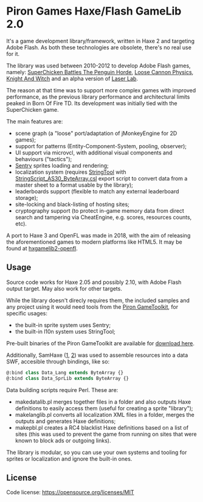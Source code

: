 # Piron Games Haxe/Flash GameLib 2.0
It's a game development library/framework, written in Haxe 2 and targeting Adobe Flash. As both these technologies are obsolete, there's no real use for it.

The library was used between 2010-2012 to develop Adobe Flash games, namely: [SuperChicken Battles The Penguin Horde](https://www.pirongames.com/superchicken-battles-the-penguin-horde/), [Loose Cannon Physics](https://www.pirongames.com/loose-cannon-physics/), [Knight And Witch](https://www.pirongames.com/knight-and-witch/) and an alpha version of [Laser Lab](https://www.pirongames.com/laser-lab/).

The reason at that time was to support more complex games with improved performance, as the previous library performance and architectural limits peaked in Born Of Fire TD. Its development was initially tied with the SuperChicken game.

The main features are:
* scene graph (a "loose" port/adaptation of jMonkeyEngine for 2D games);
* support for patterns (Entity-Component-System, pooling, observer);
* UI support via microvcl, with additional visual components and behaviours ("tactics");
* [Sentry](https://github.com/stefandee/gametoolkit) sprites loading and rendering;
* localization system (requires [StringTool](https://github.com/stefandee/gametoolkit) with [StringScript_AS30_ByteArray.csl](tools/StringTool/StringScript_AS30_ByteArray_Lang.csl) export script to convert data from a master sheet to a format usable by the library);
* leaderboards support (flexible to match any external leaderboard storage);
* site-locking and black-listing of hosting sites;
* cryptography support (to protect in-game memory data from direct search and tampering via CheatEngine, e.g. scores, resources counts, etc).

A port to Haxe 3 and OpenFL was made in 2018, with the aim of releasing the aforementioned games to modern platforms like HTML5. It may be found at [hxgamelib2-openfl](https://github.com/stefandee/hxgamelib2-openfl).

## Usage
Source code works for Haxe 2.05 and possibly 2.10, with Adobe Flash output target. May also work for other targets.

While the library doesn't direcly requires them, the included samples and any project using it would need tools from the [Piron GameToolkit](https://github.com/stefandee/gametoolkit), for specific usages:
* the built-in sprite system uses Sentry;
* the built-in l10n system uses StringTool;

Pre-built binaries of the Piron GameToolkit are available for [download here]((https://github.com/stefandee/gametoolkit/releases/tag/win-v100)).

Additionally, SamHaxe ([1](https://github.com/overmobile/samhaxe), [2](https://github.com/robinp/samhaxe-open)) was used to assemble resources into a data SWF, accesible through bindings, like so:
```haxe
@:bind class Data_Lang extends ByteArray {}
@:bind class Data_SprLib extends ByteArray {}
```

Data building scripts require Perl. These are:
* makedatalib.pl merges together files in a folder and also outputs Haxe definitions to easily access them (useful for creating a sprite "library");
* makelanglib.pl converts all localization XML files in a folder, merges the outputs and generates Haxe definitions;
* makepbl.pl creates a RC4 blacklist Haxe definitions based on a list of sites (this was used to prevent the game from running on sites that were known to block ads or outgoing links).

The library is modular, so you can use your own systems and tooling for sprites or localization and ignore the built-in ones.

## License

Code license:
https://opensource.org/licenses/MIT

